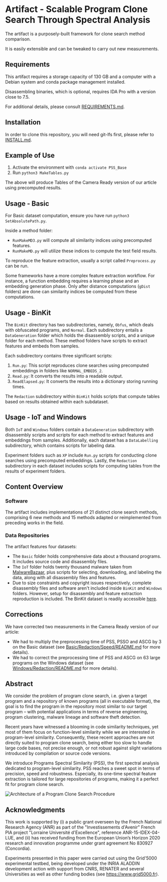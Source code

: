 # Artifact - Scalable Program Clone Search Through Spectral Analysis

The artifact is a purposely-built framework for clone search method comparison.

It is easily extensible and can be tweaked to carry out new measurements.

## Requirements

This artifact requires a storage capacity of 130 GB and a computer with a Debian system and conda package management installed.

Disassembling binaries, which is optional, requires IDA Pro with a version close to 7.5.

For additional details, please consult [REQUIREMENTS.md](REQUIREMENTS.md).

## Installation

In order to clone this repository, you will need git-lfs first, please refer to [INSTALL.md](INSTALL.md).

## Example of Use

1. Activate the environment with `conda activate PSS_Base`
2. Run `python3 MakeTables.py` 

The above will produce Tables of the Camera Ready version of our article using precomputed results.

## Usage - Basic
For Basic dataset computation, ensure you have run `python3 SetAbsolutePath.py`.

Inside a method folder:
- `RunMakeMD3.py` will compute all similarity indices using precomputed features.
- `RunMakeMD.py` will utilize these indices to compute the test field results.

To reproduce the feature extraction, usually a script called `Preprocess.py` can be run.

Some frameworks have a more complex feature extraction workflow. For instance, a function embedding requires a learning phase and an embedding generation phase. Only after distance computations (`gDist` folders) are done can similarity indices be computed from these computations.

## Usage - BinKit 
The `BinKit` directory has two subdirectories, namely, `Obfus`, which deals with obfuscated programs, and `Normal`. 
Each subdirectory entails a `DataGeneration` folder which holds the disassembly scripts, and a unique folder for each method.
These method folders have scripts to extract features and embeds from samples.

Each subdirectory contains three significant scripts:
1. `Run.py`: This script reproduces clone searches using precomputed embeddings in folders like `NORMAL_EMBEDS_2`.
2. `Read.py`: It converts the results into a readable output.
3. `ReadElapsed.py`: It converts the results into a dictionary storing running times.

The `Redaction` subdirectory within `BinKit` holds scripts that compute tables based on results obtained within each subdataset.

## Usage - IoT and Windows
Both `IoT` and `Windows` folders contain a `DataGeneration` subdirectory with disassembly scripts and scripts for each method to extract features and embeddings from samples. 
Additionally, each dataset has a `DataLabelling` subdirectory, which contains scripts for labeling data. 

Experiment folders such as  `XP`  include `Run.py` scripts for conducting clone searches using precomputed embeddings. 
Lastly, the `Redaction` subdirectory in each dataset includes scripts for computing tables from the results of experiment folders.


## Content Overview

### Software 

The artifact includes implementations of 21 distinct clone search methods, comprising 6 new methods and 15 methods adapted or reimplemented from preceding works in the field.

### Data Repositories 

The artifact features four datasets:
- The `Basic` folder holds comprehensive data about a thousand programs. It includes source code and disassembly files.
- The `IoT` folder holds twenty thousand malware taken from  [MalwareBazaar](https://bazaar.abuse.ch/), plus scripts for selecting, downloading, and labeling the data, along with all disassembly files and features.
- Due to size constraints and copyright issues respectively, complete disassembly files and software aren't included inside `BinKit` and `Windows` folders. However, setup for disassembly and feature extraction reproduction is included. The BinKit dataset is readily accessible [here](https://github.com/SoftSec-KAIST/BinKit).

## Corrections
We have corrected two measurements in the Camera Ready version of our article:
- We had to multiply the preprocessing time of PSS, PSSO and ASCG by 3 on the Basic dataset (see [Basic/Redaction/Speed/README.md](Basic/Redaction/Speed/README.md) for more details).
- We had to correct the preprocessing time of PSS and ASCG on 63 large programs on the Windows dataset (see [Windows/Redaction/README.md](Windows/Redaction/README.md) for more details).



## Abstract
We consider the problem of program clone search, i.e. given a target program and a repository of known programs (all in executable format), the goal is to find the program in the repository most similar to our target program – with potential applications in terms of reverse engineering, program clustering, malware lineage and software theft detection.

Recent years have witnessed a blooming in code similarity techniques, yet most of them focus on function-level similarity while we are interested in program-level similarity. 
Consequently, these recent approaches are not directly suited to program clone search, being either too slow to handle large code bases, not precise enough, or not robust against slight variations introduced by compilation or source code versions. 

We introduce Programs Spectral Similarity (PSS), the first spectral analysis dedicated to program-level similarity.
PSS reaches a sweet spot in terms of precision, speed and robustness. Especially, its one-time spectral feature extraction is tailored for large repositories of programs, making it a perfect fit for program clone search.

![Architecture of a Program Clone Search Procedure](./ArchitectureProgramCloneSearchProcedure.png "Architecture of a Program Clone Search Procedure")

## Acknowledgments

This work is supported by (i) a public grant overseen by the French National Research Agency (ANR) as part of the "Investissements d'Avenir" French PIA project "Lorraine Université d'Excellence", reference ANR-15-IDEX-04-LUE, and (ii) has received funding from the European Union’s Horizon 2020 research and innovation programme under grant agreement No 830927 (Concordia).

Experiments presented in this paper were carried out using the Grid'5000 experimental testbed, being developed under the INRIA ALADDIN development action with support from CNRS, RENATER and several Universities as well as other funding bodies (see https://www.grid5000.fr).
